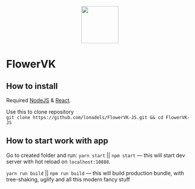 <div align="center">
  <a href="https://github.com/VKCOM">
    <img width="100" height="100" src="https://sun9-71.userapi.com/c845324/v845324425/6435a/aLYBcFDJqiA.jpg">
  </a>
</div>

# FlowerVK

## How to install
Required [NodeJS](https://nodejs.org) & [React](https://reactjs.org).

Use this to clone repository<br>
``git clone https://github.com/lonadels/FlowerVK-JS.git && cd FlowerVK-JS``

## How to start work with app

Go to created folder and run:
`yarn start` || `npm start` — this will start dev server with hot reload on `localhost:10888`.

`yarn run build` || `npm run build` — this will build production bundle, with tree-shaking, uglify and all this modern fancy stuff
